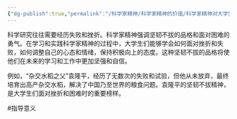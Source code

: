 ```yaml
---
{"dg-publish":true,"permalink":"/科学家精神/科学家精神的价值/科学家精神对大学生的指导意义/塑造坚韧不拔的品格/","dgPassFrontmatter":true,"noteIcon":"","created":"2024-06-12T14:09:54.663+08:00","updated":"2024-06-14T22:41:41.281+08:00"}
---
```


科学研究往往需要经历失败和挫折。科学家精神强调坚韧不拔的品格和面对困难的勇气。在学习和实践科学家精神的过程中，大学生们能够学会如何面对挫折和失败，如何调整自己的心态和情绪，保持积极向上的态度。这种坚韧不拔的品格将使他们在未来的学习和工作中更加坚强和自信。

例如，“杂交水稻之父”袁隆平，经历了无数次的失败和试验，但他从未放弃，最终培育出高产杂交水稻，解决了中国乃至世界的粮食问题。袁隆平的坚韧不拔精神，是大学生们面对挫折和困难时的重要榜样。

#指导意义